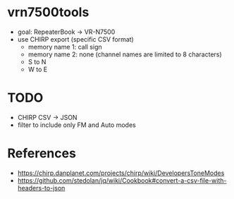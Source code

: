 # vrn7500tools

- goal: RepeaterBook -> VR-N7500
- use CHIRP export (specific CSV format)
  - memory name 1: call sign
  - memory name 2: none (channel names are limited to 8 characters)
  - S to N
  - W to E

# TODO

- CHIRP CSV -> JSON
- filter to include only FM and Auto modes

# References

- https://chirp.danplanet.com/projects/chirp/wiki/DevelopersToneModes
- https://github.com/stedolan/jq/wiki/Cookbook#convert-a-csv-file-with-headers-to-json
